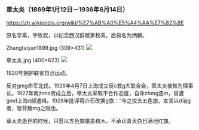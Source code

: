 ### 章太炎（1869年1月12日－1936年6月14日）
https://zh.wikipedia.org/wiki/%E7%AB%A0%E5%A4%AA%E7%82%8E

原名学乘，字枚叔，以纪念西汉辞赋家枚乘。后易名为炳麟。

Zhangtaiyan1899.jpg (309×431)
<img src="https://upload.wikimedia.org/wikipedia/commons/3/34/Zhangtaiyan1899.jpg">

章太炎.jpg (400×623)
<img src="https://upload.wikimedia.org/wikipedia/commons/6/6c/%E7%AB%A0%E5%A4%AA%E7%82%8E.jpg">

1920年拥护联省自治运动。

反对gmg命军北伐。1926年4月7日上海成立反c救g大联合会，章太炎被推为理事长。1927年南jhmz府成立后，章太炎采取不合作态度，自命zhmg遗m，曾遭gmd上海d部通缉。1928年批评蒋介石改换g旗：“今之拔去五色旗，宣言以d治g者，皆背叛mg之贼也。

章太炎逝世的时候，只愿以五色旗覆盖棺木，不承认青天白日满地红旗。
